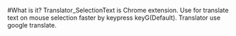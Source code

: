 #What is it?
Translator_SelectionText is Chrome extension. Use for translate text on mouse selection faster by keypress keyG(Default). Translator use google translate.